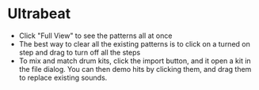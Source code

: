 # Ultrabeat

- Click "Full View" to see the patterns all at once
- The best way to clear all the existing patterns is to click on a turned on step and drag to turn off all the steps
- To mix and match drum kits, click the import button, and it open a kit in the file dialog. You can then demo hits by clicking them, and drag them to replace existing sounds.
